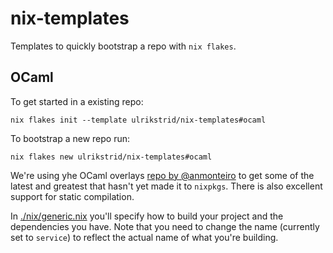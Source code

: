 # nix-templates

Templates to quickly bootstrap a repo with `nix flakes`.

## OCaml

To get started in a existing repo:

`nix flakes init --template ulrikstrid/nix-templates#ocaml`

To bootstrap a new repo run:

`nix flakes new ulrikstrid/nix-templates#ocaml`

We're using yhe OCaml overlays [repo by @anmonteiro](https://github.com/anmonteiro/nix-overlays) to get some of the latest and greatest that hasn't yet made it to `nixpkgs`. There is also excellent support for static compilation.

In [./nix/generic.nix](./ocaml/nix/generic.nix) you'll specify how to build your project and the dependencies you have. Note that you need to change the name (currently set to `service`) to reflect the actual name of what you're building.
